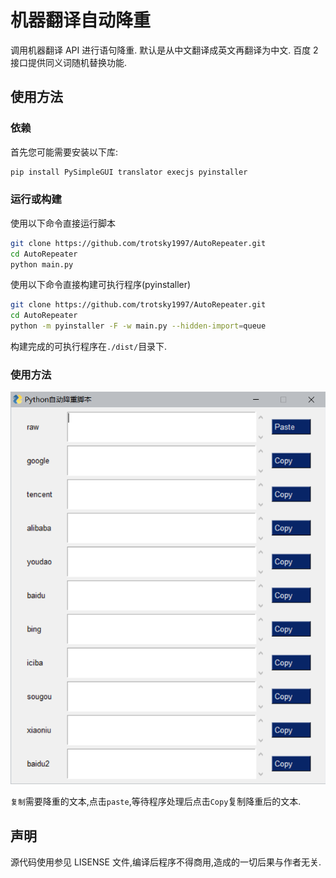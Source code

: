 # 机器翻译自动降重

调用机器翻译 API 进行语句降重.
默认是从中文翻译成英文再翻译为中文.
百度 2 接口提供同义词随机替换功能.

## 使用方法

### 依赖

首先您可能需要安装以下库:

```bash
pip install PySimpleGUI translator execjs pyinstaller
```

### 运行或构建

使用以下命令直接运行脚本

```bash
git clone https://github.com/trotsky1997/AutoRepeater.git
cd AutoRepeater
python main.py
```

使用以下命令直接构建可执行程序(pyinstaller)

```bash
git clone https://github.com/trotsky1997/AutoRepeater.git
cd AutoRepeater
python -m pyinstaller -F -w main.py --hidden-import=queue
```

构建完成的可执行程序在`./dist/`目录下.

### 使用方法

![](2020-05-26-16-46-41.png)

`复制`需要降重的文本,点击`paste`,等待程序处理后点击`Copy`复制降重后的文本.

## 声明

源代码使用参见 LISENSE 文件,编译后程序不得商用,造成的一切后果与作者无关.

